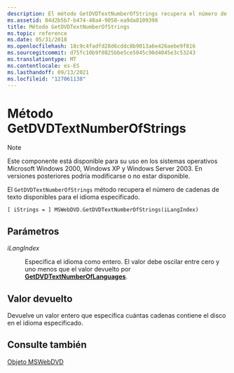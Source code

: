 ```yaml
---
description: El método GetDVDTextNumberOfStrings recupera el número de cadenas de texto disponibles para el idioma especificado.
ms.assetid: 84d2b5b7-b474-48a4-9058-ea9da8109398
title: Método GetDVDTextNumberOfStrings
ms.topic: reference
ms.date: 05/31/2018
ms.openlocfilehash: 18c9c4fadfd28d6cddc8b9013a6e426aebe9f816
ms.sourcegitcommit: d75fc10b9f0825bbe5ce5045c90d4045e3c53243
ms.translationtype: MT
ms.contentlocale: es-ES
ms.lasthandoff: 09/13/2021
ms.locfileid: "127061138"
---
```

# <a name="getdvdtextnumberofstrings-method"></a>Método GetDVDTextNumberOfStrings

> [!Note]  
> Este componente está disponible para su uso en los sistemas operativos Microsoft Windows 2000, Windows XP y Windows Server 2003. En versiones posteriores podría modificarse o no estar disponible.

 

El `GetDVDTextNumberOfStrings` método recupera el número de cadenas de texto disponibles para el idioma especificado.

``` syntax
[ iStrings = ] MSWebDVD.GetDVDTextNumberOfStrings(iLangIndex)
```

## <a name="parameters"></a>Parámetros

<dl> <dt>

<span id="iLangIndex"></span><span id="ilangindex"></span><span id="ILANGINDEX"></span>*iLangIndex*
</dt> <dd>

Especifica el idioma como entero. El valor debe oscilar entre cero y uno menos que el valor devuelto por [**GetDVDTextNumberOfLanguages**](getdvdtextnumberoflanguages-method.md).

</dd> </dl>

## <a name="return-value"></a>Valor devuelto

Devuelve un valor entero que especifica cuántas cadenas contiene el disco en el idioma especificado.

## <a name="see-also"></a>Consulte también

<dl> <dt>

[Objeto MSWebDVD](mswebdvd-object.md)
</dt> </dl>

 

 




